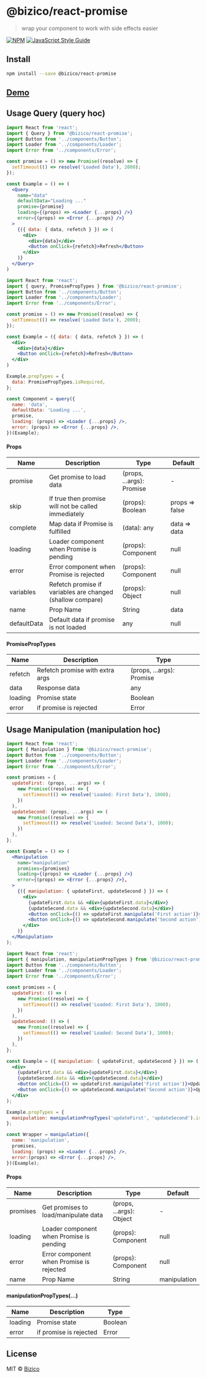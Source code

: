 # @bizico/react-promise

> wrap your component to work with side effects easier

[![NPM](https://img.shields.io/npm/v/@bizico/react-promise.svg)](https://www.npmjs.com/package/@bizico/react-promise) [![JavaScript Style Guide](https://img.shields.io/badge/code_style-standard-brightgreen.svg)](https://standardjs.com)

## Install

```bash
npm install --save @bizico/react-promise
```

## [Demo](https://bizico.github.io/bizico-react-promise)

## Usage Query (query hoc)

```jsx
import React from 'react';
import { Query } from '@bizico/react-promise';
import Button from '../components/Button';
import Loader from '../components/Loader';
import Error from '../components/Error';

const promise = () => new Promise((resolve) => {
  setTimeout(() => resolve('Loaded Data'), 2000);
});

const Example = () => (
  <Query
    name="data"
    defaultData="Loading ..."
    promise={promise}
    loading={(props) => <Loader {...props} />}
    error={(props) => <Error {...props} />}
  >
    {({ data: { data, refetch } }) => (
      <div>
        <div>{data}</div>
        <Button onClick={refetch}>Refresh</Button>
      </div>
    )}
  </Query>
)
```

```jsx
import React from 'react';
import { query, PromisePropTypes } from '@bizico/react-promise';
import Button from '../components/Button';
import Loader from '../components/Loader';
import Error from '../components/Error';

const promise = () => new Promise((resolve) => {
  setTimeout(() => resolve('Loaded Data'), 2000);
});

const Example = ({ data: { data, refetch } }) => (
  <div>
    <div>{data}</div>
    <Button onClick={refetch}>Refresh</Button>
  </div>
)

Example.propTypes = {
  data: PromisePropTypes.isRequired,
};

const Component = query({
  name: 'data',
  defaultData: 'Loading ...',
  promise,
  loading: (props) => <Loader {...props} />,
  error: (props) => <Error {...props} />,
})(Example);
```

#### Props
| Name    | Description                              | Type       | Default |
|-----------|------------------------------------------|------------|---------|
| promise | Get promise to load data | (props, ...args): Promise | - |
| skip | If true then promise will not be called immediately | (props): Boolean | props => false |
| complete | Map data if Promise is fulfilled | (data): any | data => data |
| loading | Loader component when Promise is pending | (props): Component | null |
| error | Error component when Promise is rejected | (props): Component | null |
| variables | Refetch promise if variables are changed (shallow compare) | (props): Object | null |
| name | Prop Name | String | data |
| defaultData | Default data if promise is not loaded | any | null |

#### PromisePropTypes
| Name    | Description                              | Type       |
|-----------|------------------------------------------|------------|
| refetch | Refetch promise with extra args | (props, ...args): Promise |
| data | Response data | any |
| loading | Promise state | Boolean |
| error | if promise is rejected  | Error |


## Usage Manipulation (manipulation hoc)

```jsx
import React from 'react';
import { Manipulation } from '@bizico/react-promise';
import Button from '../components/Button';
import Loader from '../components/Loader';
import Error from '../components/Error';

const promises = {
  updateFirst: (props, ...args) => (
    new Promise((resolve) => {
      setTimeout(() => resolve('Loaded: First Data'), 1000);
    })
  ),
  updateSecond: (props, ...args) => (
    new Promise((resolve) => {
      setTimeout(() => resolve('Loaded: Second Data'), 1000);
    })
  ),
};

const Example = () => (
  <Manipulation
    name="manipulation"
    promises={promises}
    loading={(props) => <Loader {...props} />}
    error={(props) => <Error {...props} />},
  >
    {({ manipulation: { updateFirst, updateSecond } }) => (
      <div>
        {updateFirst.data && <div>{updateFirst.data}</div>}
        {updateSecond.data && <div>{updateSecond.data}</div>}
        <Button onClick={() => updateFirst.manipulate('First action')}>Update First</Button>
        <Button onClick={() => updateSecond.manipulate('Second action')}>Update Second</Button>
      </div>
    )}
  </Manipulation>
);
```

```jsx
import React from 'react';
import { manipulation, manipulationPropTypes } from '@bizico/react-promise';
import Button from '../components/Button';
import Loader from '../components/Loader';
import Error from '../components/Error';

const promises = {
  updateFirst: () => (
    new Promise((resolve) => {
      setTimeout(() => resolve('Loaded: First Data'), 1000);
    })
  ),
  updateSecond: () => (
    new Promise((resolve) => {
      setTimeout(() => resolve('Loaded: Second Data'), 1000);
    })
  ),
};

const Example = ({ manipulation: { updateFirst, updateSecond } }) => (
  <div>
    {updateFirst.data && <div>{updateFirst.data}</div>}
    {updateSecond.data && <div>{updateSecond.data}</div>}
    <Button onClick={() => updateFirst.manipulate('First action')}>Update First</Button>
    <Button onClick={() => updateSecond.manipulate('Second action')}>Update Second</Button>
  </div>
);

Example.propTypes = {
  manipulation: manipulationPropTypes('updateFirst', 'updateSecond').isRequired,
};

const Wrapper = manipulation({
  name: 'manipulation',
  promises,
  loading: (props) => <Loader {...props} />,
  error:(props) => <Error {...props} />,
})(Example);
```

#### Props
| Name    | Description                              | Type       | Default |
|-----------|------------------------------------------|------------|---------|
| promises | Get promises to load/manipulate data | (props, ...args): Object | - |
| loading | Loader component when Promise is pending | (props): Component | null |
| error | Error component when Promise is rejected | (props): Component | null |
| name | Prop Name | String | manipulation |

#### manipulationPropTypes(...)
| Name    | Description                              | Type       |
|-----------|------------------------------------------|------------|
| loading | Promise state | Boolean |
| error | if promise is rejected  | Error |

## License

MIT © [Bizico](https://github.com/Bizico)
